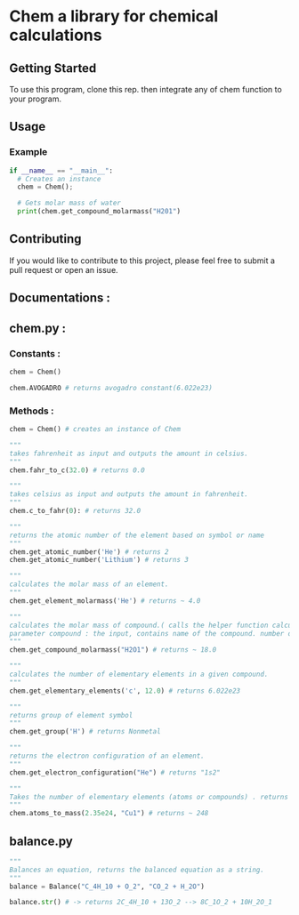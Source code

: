 # Chem a library for chemical calculations

## Getting Started

To use this program, clone this rep. then integrate any of chem function to your program.

## Usage

### Example

```python
if __name__ == "__main__":
  # Creates an instance
  chem = Chem();

  # Gets molar mass of water
  print(chem.get_compound_molarmass("H201")
```

## Contributing

If you would like to contribute to this project, please feel free to submit a pull request or open an issue.

## Documentations :

## chem.py :

### Constants :

```python
chem = Chem()

chem.AVOGADRO # returns avogadro constant(6.022e23)
```
### Methods :
```python
chem = Chem() # creates an instance of Chem

"""
takes fahrenheit as input and outputs the amount in celsius.
"""
chem.fahr_to_c(32.0) # returns 0.0

"""
takes celsius as input and outputs the amount in fahrenheit.
"""
chem.c_to_fahr(0): # returns 32.0

"""
returns the atomic number of the element based on symbol or name
"""
chem.get_atomic_number('He') # returns 2
chem.get_atomic_number('Lithium') # returns 3

"""
calculates the molar mass of an element.
"""
chem.get_element_molarmass('He') # returns ~ 4.0

"""
calculates the molar mass of compound.( calls the helper function calculate_compound_molarmass(compound, i:0, sum:0.0))
parameter compound : the input, contains name of the compound. number of atoms must be provided for each element, even if is 1. Example : "H2O1"
"""
chem.get_compound_molarmass("H2O1") # returns ~ 18.0

"""
calculates the number of elementary elements in a given compound.
"""
chem.get_elementary_elements('c', 12.0) # returns 6.022e23

"""
returns group of element symbol
"""
chem.get_group('H') # returns Nonmetal

"""
returns the electron configuration of an element.
"""
chem.get_electron_configuration("He") # returns "1s2"

"""
Takes the number of elementary elements (atoms or compounds) . returns the mass of in grams.
"""
chem.atoms_to_mass(2.35e24, "Cu1") # returns ~ 248

```

## balance.py
```python
"""
Balances an equation, returns the balanced equation as a string.
"""
balance = Balance("C_4H_10 + O_2", "CO_2 + H_2O") 

balance.str() # -> returns 2C_4H_10 + 13O_2 --> 8C_1O_2 + 10H_2O_1
```
